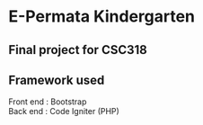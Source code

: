 # E-Permata Kindergarten
## Final project for CSC318
Framework used 
----------------------
Front end : Bootstrap  
Back end : Code Igniter (PHP)
